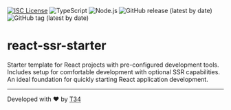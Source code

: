 [![ISC License](http://img.shields.io/badge/license-ISC-blue.svg)](http://copyfree.org)
![TypeScript](https://img.shields.io/badge/TypeScript-5.5.3-blue?logo=typescript&ver=1722870781)
![Node.js](https://img.shields.io/badge/Node.js-%3E%3D20-green?logo=node.js&ver=1722870781)
![GitHub release (latest by date)](https://img.shields.io/github/v/release/t34-dev/react-ssr-starter?ver=1722870781)
![GitHub tag (latest by date)](https://img.shields.io/github/v/tag/t34-dev/react-ssr-starter?sort=semver&style=flat&logo=git&logoColor=white&label=Latest%20Version&color=blue&ver=1722870781)

# react-ssr-starter

Starter template for React projects with pre-configured development tools. Includes setup for comfortable development with optional SSR capabilities. An ideal foundation for quickly starting React application development.

---

Developed with ❤️ by [T34](https://github.com/t34-dev)
